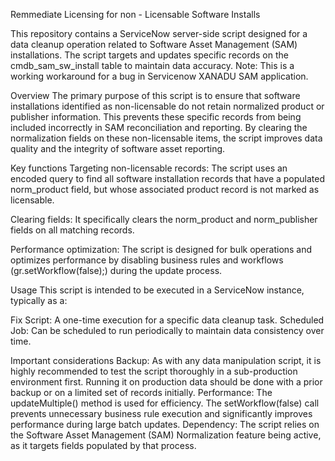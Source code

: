 Remmediate Licensing for non - Licensable Software Installs

This repository contains a ServiceNow server-side script designed for a data cleanup operation related to Software Asset Management (SAM) installations. The script targets and updates specific records on the cmdb_sam_sw_install table to maintain data accuracy.
Note: This is a working workaround for a bug in Servicenow XANADU SAM application.

Overview
The primary purpose of this script is to ensure that software installations identified as non-licensable do not retain normalized product or publisher information. This prevents these specific records from being included incorrectly in SAM reconciliation and reporting. By clearing the normalization fields on these non-licensable items, the script improves data quality and the integrity of software asset reporting.

Key functions
Targeting non-licensable records: The script uses an encoded query to find all software installation records that have a populated norm_product field, but whose associated product record is not marked as licensable.

Clearing fields: It specifically clears the norm_product and norm_publisher fields on all matching records.

Performance optimization: The script is designed for bulk operations and optimizes performance by disabling business rules and workflows (gr.setWorkflow(false);) during the update process.

Usage
This script is intended to be executed in a ServiceNow instance, typically as a:

Fix Script: A one-time execution for a specific data cleanup task.
Scheduled Job: Can be scheduled to run periodically to maintain data consistency over time.

Important considerations
Backup: As with any data manipulation script, it is highly recommended to test the script thoroughly in a sub-production environment first. Running it on production data should be done with a prior backup or on a limited set of records initially.
Performance: The updateMultiple() method is used for efficiency. The setWorkflow(false) call prevents unnecessary business rule execution and significantly improves performance during large batch updates.
Dependency: The script relies on the Software Asset Management (SAM) Normalization feature being active, as it targets fields populated by that process.


